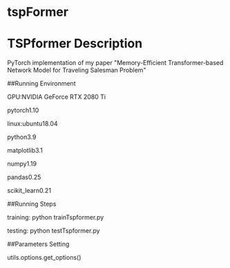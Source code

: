 # tspFormer
# TSPformer Description

PyTorch implementation of my paper "Memory-Efficient Transformer-based Network Model for Traveling Salesman Problem"

##Running Environment

GPU:NVIDIA GeForce RTX 2080 Ti

pytorch1.10

linux:ubuntu18.04

python3.9

matplotlib3.1

numpy1.19

pandas0.25

scikit_learn0.21


##Running Steps

training: python trainTspformer.py

testing: python testTspformer.py

##Parameters Setting

utils.options.get_options()

